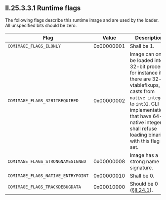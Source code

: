 ## II.25.3.3.1 Runtime flags

The following flags describe this runtime image and are used by the loader. All unspecified bits should be zero.

 Flag | Value | Description
 ---- | ---- | ----
 `COMIMAGE_FLAGS_ILONLY` | 0x00000001 | Shall be 1.
 `COMIMAGE_FLAGS_32BITREQUIRED` | 0x00000002 | Image can only be loaded into a 32-bit process, for instance if there are 32-bit vtablefixups, or casts from `native integer`s to `int32`. CLI implementations that have 64-bit native integers shall refuse loading binaries with this flag set.
 `COMIMAGE_FLAGS_STRONGNAMESIGNED` | 0x00000008 | Image has a strong name signature.
 `COMIMAGE_FLAGS_NATIVE_ENTRYPOINT` | 0x00000010 | Shall be 0.
 `COMIMAGE_FLAGS_TRACKDEBUGDATA` | 0x00010000 | Should be 0 (§[II.24.1](ii.24.1-fixed-fields.md)).
